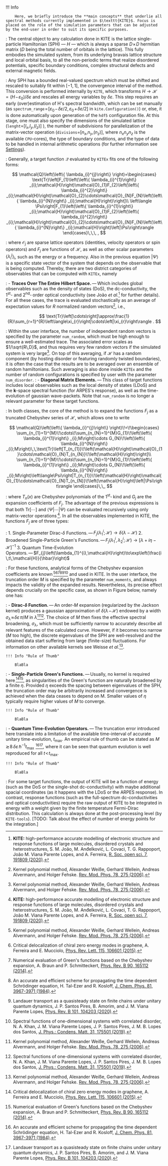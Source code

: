 !!! Info
    
        Here, we briefly introduce the **main concepts** that underlie all spectral methods currently implemented in $\texttt{KITE}$. Focus is placed on the role of the simulation parameters that can be adjusted by the end-user in order to suit its specific purposes.

: The central object to any calculation done in $\text{KITE}$ is the lattice single-particle Hamiltonian (SPH) — $H$ — which is always a sparse $D\!\times\!D$ hermitian matrix ($D$ being the total number of orbitals in the lattice). This fully embodies the simulated system, from its underlying bravais lattice structure and local orbital basis, to all the non-periodic terms that realize disordered potentials, specific boundary conditions, complex structural defects and external magnetic fields.

: Any SPH has a bounded real-valued spectrum which must be shifted and rescaled to suitably fit within $[-1,1]$, the convergence interval of the method. This conversion is performed internally by $\texttt{KITE}$, which transforms $H\to\mathcal{H}=(H\!-\!\varepsilon_{0})/\delta\varepsilon$ and rescales all energy variables by $\delta\varepsilon$. This step requires an early (over)estimation of H's spectral bandwidth, which can be set manually (as $\texttt{spectrum_range}\!=\![\varepsilon_{0}\!-\!\delta\varepsilon/2,\varepsilon_{0}\!+\!\delta\varepsilon/2]$ in $\texttt{kite.Configuration()}$) or, else, it is done automatically upon generation of the $\texttt{hdf5}$ configuration file. At this stage, one must also specify the dimensions of the simulated lattice ($\texttt{lenght}$=[$l_{x}$,$l_{y}$,($l_{z}$)] ), the number of subdivisions for parallelization of the matrix-vector operation ($\texttt{divisions}$=[$n_{x}$,$n_{y}$,($n_{z}$)], where $n_{x}n_{y}n_{z}$ is the available $\texttt{CPU}$-cores), the type of boundary conditions, and the type of data to be handled in internal arithmetic operations (for further information see [Settings](settings.md)).

: Generally, a target function $\mathcal{Q}$ evaluated by $\texttt{KITEx}$ fits one of the following forms:

$$
    \mathcal{Q}\left(\left\{ \lambda_{i}^{j}\right\} \right)=\begin{cases}
\text{Tr}\left[F_{1}\left(\left\{ \lambda_{i}^{1}\right\} _{i};\mathcal{H}\right)\mathcal{O}_{1}F_{2}\left(\left\{ \lambda_{i}^{2}\right\} _{i};\mathcal{H}\right)\mathcal{O}_{2}\cdots\mathcal{O}_{N}F_{N}\left(\left\{ \lambda_{i}^{N}\right\} _{i};\mathcal{H}\right)\right]\\
\left\langle \Psi\right|F_{1}\left(\left\{ \lambda_{i}^{1}\right\} _{i};\mathcal{H}\right)\mathcal{O}_{1}F_{2}\left(\left\{ \lambda_{i}^{2}\right\} _{i};\mathcal{H}\right)\mathcal{O}_{2}\cdots\mathcal{O}_{N}F_{N}\left(\left\{ \lambda_{i}^{N}\right\} _{i};\mathcal{H}\right)\left|\Psi\right\rangle 
\end{cases}\,\,\, ,
$$

: where $\mathcal{O}_{j}$ are sparse lattice operators (identities, velocity operators or spin operators) and $F_{j}$ are functions of $\mathcal{H}$, as well as other scalar parameters $\left\{ \lambda_{i}^{j}\right\} _{i}$, such as the energy or a frequency. Also in the previous equation $\left|\Psi\right\rangle$ is a specific state vector of the system that depends on the observable that is being computed. Thereby, there are two district categories of observables that can be computed with $\texttt{KITEx}$, namely

: - **Traces Over The Entire Hilbert Space.** — Which includes global observables such as the density of states (DoS), the dc-conductivity, the $1^{\text{st}}$- and $2^{\text{nd}}$- order optical conductivity (see João *et al.*[^1] for further details). For all these cases, the trace is evaluated stochastically as an average of expectation values for $R$ normalized random vectors[^2], i.e.,

$$
	\text{Tr}\left[\cdots\right]\approx\frac{1}{R}\sum_{r=1}^{R}\left\langle\xi_{r}\right|\cdots\left|\xi_{r}\right\rangle .
$$
	
: Within the user interface, the number of independent random vectors is specified by the parameter $\texttt{num_random}$, which must be high enough to ensure a well-estimated trace. The associated error scales as $1/\sqrt{R\,D}$, and thus requires very few random vectors if the simulated system is very large[^2]. On top of this averaging, if $\mathcal{H}$ has a random component (by hosting disorder or featuring randomly twisted boundaries), it is often the case that the results are to be averaged over an ensemble of random hamiltonians. Such averaging is also done inside $\texttt{KITEx}$ and the number of random configurations is specified by user with the parameter $\texttt{num_disorder}$.
: - **Diagonal Matrix Elements.** — This class of target functions includes local observables such as the local density of states (LDoS) and the $\mathbf{k}$-space spectral function (for ARPES's response), as well as the time-evolution of gaussian wave-packets. Note that $\texttt{num_random}$ is no longer a relevant parameter for these target functions.

: In both classes, the core of the method is to expand the functions $F_{j}$ as a truncated Chebyshev series of $\mathcal{H}$, which allows one to write 

$$
\mathcal{Q}\left(\left\{ \lambda_{i}^{j}\right\} \right)\!=\!\begin{cases}
\sum_{n_{1}=1}^{M}\!\cdots\!\sum_{n_{N}=1}^{M}G_{1}\!\left(\left\{ \lambda_{i}^{1}\right\} _{i};M\right)\cdots G_{N}\!\left(\left\{ \lambda_{i}^{N}\right\} _{i};M\right)\,\,\text{Tr}\left[T_{n_{1}}\!\left(\mathcal{H}\right)\mathcal{O}_{1}\cdots\mathcal{O}_{N}T_{n_{N}}\!\left(\mathcal{H}\right)\right]\\
\sum_{n_{1}=1}^{M}\!\cdots\!\sum_{n_{N}=1}^{M}G_{1}\!\left(\left\{ \lambda_{i}^{1}\right\} _{i};M\right)\cdots G_{N}\!\left(\left\{ \lambda_{i}^{N}\right\} _{i};M\right)\left\langle\Psi\right|T_{n_{1}}\!\left(\mathcal{H}\right)\mathcal{O}_{1}\cdots\mathcal{O}_{N}T_{n_{N}}\!\left(\mathcal{H}\right)\left|\Psi\right\rangle
\end{cases}\,\,,
$$

: where $T_{n}(x)$ are Chebyshev polynomials of the $1^{\text{st}}$- kind and $G_{j}$ are the expansion coefficients of $F_{j}$. The advantage of the previous expressions is that both $\text{Tr}\left[\cdots\right]$ and $\left\langle\Psi\right|\cdots \left|\Psi\right\rangle$ can be evaluated recursively using only matrix-vector operations [^1]. In all the observables implemented in KITE, the functions $F_{j}$ are of three types: 

: 1. Single-Parameter Dirac-$\delta$ Functions. — $F_{j}(\lambda_{1}^{i};\mathcal{H})\to\delta\left(\lambda-\mathcal{H}\right)$
2. Broadened Single-Particle Green's Functions. — $F_{j}(\lambda_{1}^{i},\lambda_{2}^{i};\mathcal{H})\to\left[\lambda+i\eta-\mathcal{H}\right]^{-1}$
3. Quantum Time-Evolution Operators. — $F_{j}\left(\lambda_{1}^{i},\mathcal{H}\right)\to\exp\left(\frac{i\,t\,\mathcal{H}}{\hbar}\right)$

: For these functions, analytical forms of the Chebyshev expansion coefficients are known [^2][^3][^4][^5][^6][^7] and used in KITE. In the user interface, the truncation order $M$ is specified by the parameter $\texttt{num_moments}$, and always impacts the validity of the expanded results. Nevertheless, its precise effect depends crucially on the specific case, as shown in Figure below, namely one has:

: - **Dirac-$\delta$ Function.** — An order-$M$ expansion (regularized by the Jackson kernel) produces a gaussian approximation of $\delta(\lambda\!-\!\mathcal{H})$ endowed by a width $\sigma_{\lambda}\!\approx\!\delta \varepsilon\,\pi/M$ in $\lambda$[^2][^7]. The choice of $M$ then fixes the effective spectral broadening, $\sigma_{\lambda}$, which must be sufficiently narrow to accurately describe all relevant features of the calculated curve. However, if it becomes too narrow ($M$ too high), the discrete eigenvalues of the SPH are well-resolved and the obtained data start suffering from large (finite-size) fluctuations. For information on other available kernels see Weisse *et al.*[^2].

    !!! Info "Rule of Thumb"

        BlaBla

: - **Single-Particle Green's Functions.** — Usually, no kernel is required here [^3][^4], as singularities of the Green's function are naturally broadened by a finite $\eta$. Provided $\eta$ exceeds the spacing between eigenvalues of the SPH, the truncation order may be arbitrarily increased and convergence is achieved when the data ceases to depend on M. Smaller values of $\eta$ typically require higher values of $M$ to converge.

    !!! Info "Rule of Thumb"

        BlaBla

: - **Quantum Time-Evolution Operators.** — The truncation error introduced here translate into a limitation of the available time-interval of accurate unitary time-evolution, $t_{\text{max}}$. An empirical rule of thumb can be stated as $M\!\gtrsim\!8\,\delta\varepsilon\,\hbar^{-1}t_{\text{max}}\!\!$ [^5][^6], where it can be seen that quantum evolution is well reproduced for all $t\!<\!t_{\text{max}}$.

    !!! Info "Rule of Thumb"

        BlaBla

: For some target functions, the output of KITE will be a function of energy (such as the DoS or the single-shot dc-conductivity) with maybe additional spacial coordinates (as it happens with the LDoS or the ARPES response). In contrast, response functions (such as the full-spectrum dc-conductivities and optical conductivities) require the raw output of KITE to be integrated in energy with a weight given by the finite temperature Fermi-Dirac distribution. This calculation is always done at the post-processing level (by $\texttt{KITE-tools}$). [TODO: Talk about the effect of number of energy points for the integration.]

[^1]: **KITE:** high-performance accurate modelling of electronic structure and response functions of large molecules, disordered crystals and heterostructures, S. M. João, M. Anđelković, L. Covaci, T. G. Rappoport, João M. Viana Parente Lopes, and A. Ferreira, [R. Soc. open sci. 7, 191809 (2020)](https://royalsocietypublishing.org/doi/10.1098/rsos.191809).

[^2]: Kernel polynomial method, Alexander Weiße, Gerhard Wellein, Andreas Alvermann, and Holger Fehske. [Rev. Mod. Phys. 78, 275 (2006)](https://journals.aps.org/rmp/abstract/10.1103/RevModPhys.78.275).

[^3]: Critical delocalization of chiral zero energy modes in graphene, A. Ferreira and E. Mucciolo, [Phys. Rev. Lett. 115, 106601 (2015)](https://journals.aps.org/prl/abstract/10.1103/PhysRevLett.115.106601).

[^4]: Numerical evaluation of Green's functions based on the Chebyshev expansion, A. Braun and P. Schmitteckert, [Phys. Rev. B 90, 165112 (2014)](https://journals.aps.org/prb/abstract/10.1103/PhysRevB.90.165112).

[^5]: An accurate and efficient scheme for propagating the time dependent Schrödinger equation, H. Tal-Ezer and R. Kosloff, [J. Chem. Phys. 81, 3967-3971 (1984)](https://aip.scitation.org/doi/10.1063/1.448136).

[^6]: Landauer transport as a quasisteady state on finite chains under unitary quantum dynamics, J. P. Santos Pires, B. Amorim, and J. M. Viana Parente Lopes, [Phys. Rev. B 101, 104203 (2020)](https://journals.aps.org/prb/abstract/10.1103/PhysRevB.101.104203).

[^7]: Spectral functions of one-dimensional systems with correlated disorder, N. A. Khan, J. M. Viana Parente Lopes, J. P. Santos Pires, J. M. B. Lopes dos Santos, [J. Phys.: Condens. Matt. 31, 175501 (2019)](https://iopscience.iop.org/article/10.1088/1361-648X/ab03ad/meta).
